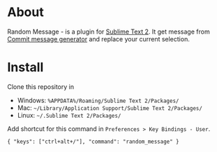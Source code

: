 About
=====
Random Message - is a plugin for [Sublime Text 2](http://www.sublimetext.com/2). It get message from [Commit message generator](http://whatthecommit.com/) and replace your current selection.

Install
=======
Clone this repository in

* Windows: `%APPDATA%/Roaming/Sublime Text 2/Packages/`
* Mac: `~/Library/Application Support/Sublime Text 2/Packages/`
* Linux: `~/.Sublime Text 2/Packages/`

Add shortcut for this command in `Preferences > Key Bindings - User`.

	{ "keys": ["ctrl+alt+/"], "command": "random_message" }
